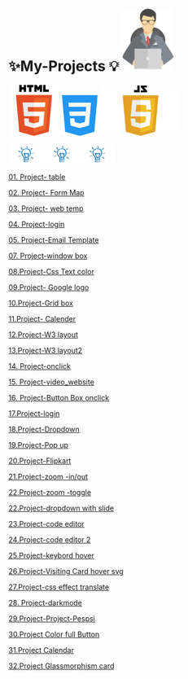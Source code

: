 # ✨My-Projects 💡 <img src="proj1-removebg-preview.png"  width="100px">

<img src="html-tutorial.png" width ="100px"><img src="mycss.png" width ="80px"><img src="JavaScript-Logo.png" width="159px" >


<img src="light-removebg-preview.png" width ="70px"><img src="light-removebg-preview.png" width ="70px"><img src="light-removebg-preview.png" width ="70px">


<a href="https://manishdeveloper333.github.io/table basic 2.html">01. Project- table</a>


<a href="https://manishdeveloper333.github.io/form google map.html">02. Project- Form Map</a>


<a href="https://manishdeveloper333.github.io/Projects/web page 1.html">03. Project- web temp</a>


<a href="https://manishdeveloper333.github.io/Projects/web page -login page.html">04. Project-login</a>


<a href="https://manishdeveloper333.github.io/template demo 4.html"> 05. Project-Email Template</a>


<a href="https://manishdeveloper333.github.io/Projects/window slide box.html">07. Project-window box</a>


<a href="https://manishdeveloper333.github.io/css text color 05.html"> 08.Project-Css Text color</a>


<a href="https://manishdeveloper333.github.io/GOOGLE logo demo.html"> 09.Project- Google logo</a>


<a href="https://manishdeveloper333.github.io/kolgrid.html"> 10.Project-Grid box </a>


<a href="https://manishdeveloper333.github.io/calender-grid.html"> 11.Project- Calender </a>


<a href="https://manishdeveloper333.github.io/Projects/navbar.html">12.Project-W3 layout</a>


<a href="https://manishdeveloper333.github.io/Projects/food-web.html">13.Project-W3 layout2</a>


<a href="https://manishdeveloper333.github.io/javascript project-5.html"> 14. Project-onclick</a>


<a href="https://manishdeveloper333.github.io/Projects/video website.html"> 15. Project-video_website</a>

<a href="https://manishdeveloper333.github.io/javascript poject 7-box position.html"> 16. Project-Button Box onclick</a>

<a href="https://manishdeveloper333.github.io/Projects/sliding-login.html">17.Project-login</a>

<a href="https://manishdeveloper333.github.io/Projects/javascript project-dropdown.html">18.Project-Dropdown</a>

<a href="https://manishdeveloper333.github.io/Projects/javascript project-pop up closed.html">19.Project-Pop up </a>

<a href="https://manishdeveloper333.github.io/Projects/flipkart.html">20.Project-Flipkart</a>

<a href="https://manishdeveloper333.github.io/Projects/zoom in-out">21.Project-zoom -in/out</a>

<a href="https://manishdeveloper333.github.io/Projects/animart4e toggle">22.Project-zoom -toggle</a>


<a href="https://manishdeveloper333.github.io/Projects/slide drop down">22.Project-dropdown with slide</a>

<a href="https://manishdeveloper333.github.io/code editor.html">23.Project-code editor </a>


<a href="https://manishdeveloper333.github.io/my code editor.html">24.Project-code editor 2 </a>

<a href="https://manishdeveloper333.github.io/Projects/ms keyword.html">25.Project-keybord hover</a>

<a href="https://manishdeveloper333.github.io/Projects/cardvisiting .html">26.Project-Visiting Card hover svg</a>


<a href="https://manishdeveloper333.github.io/Projects/Untitled-1">27.Project-css effect translate </a>

<a href="https://manishdeveloper333.github.io/darkmode.html"> 28. Project-darkmode</a>

<a href="https://manishdeveloper333.github.io/Projects/Project-Pespsi.html">29.Project-Project-Pespsi</a>

<a href="https://manishdeveloper333.github.io/Projects/buttons.html">30.Project Color full Button</a>

<a href="https://manishdeveloper333.github.io/Projects/calendar.html">31.Project Calendar </a>

<a href="https://manishdeveloper333.github.io/Projects/glassmorphism card.html">32.Project Glassmorphism card</a>







